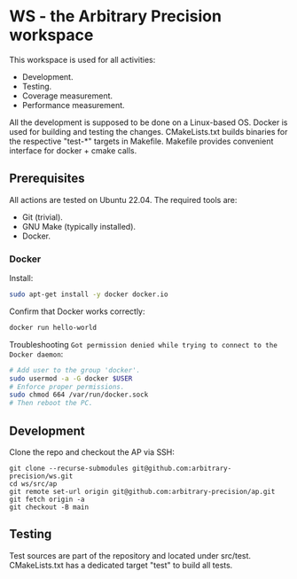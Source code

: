 # WS - the Arbitrary Precision workspace

This workspace is used for all activities:
- Development.
- Testing.
- Coverage measurement.
- Performance measurement.

All the development is supposed to be done on a Linux-based OS.
Docker is used for building and testing the changes.
CMakeLists.txt builds binaries for the respective "test-*" targets in Makefile.
Makefile provides convenient interface for docker + cmake calls.

## Prerequisites

All actions are tested on Ubuntu 22.04.
The required tools are:
- Git (trivial).
- GNU Make (typically installed).
- Docker.

### Docker

Install:
```sh
sudo apt-get install -y docker docker.io
```

Confirm that Docker works correctly:
```sh
docker run hello-world
```

Troubleshooting `Got permission denied while trying to connect to the Docker daemon`:
```sh
# Add user to the group 'docker'.
sudo usermod -a -G docker $USER
# Enforce proper permissions.
sudo chmod 664 /var/run/docker.sock
# Then reboot the PC.
```

## Development

Clone the repo and checkout the AP via SSH:
```
git clone --recurse-submodules git@github.com:arbitrary-precision/ws.git
cd ws/src/ap
git remote set-url origin git@github.com:arbitrary-precision/ap.git
git fetch origin -a
git checkout -B main
```

## Testing

Test sources are part of the repository and located under src/test.
CMakeLists.txt has a dedicated target "test" to build all tests.
